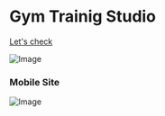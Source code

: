 <h1>Gym Trainig Studio</h1>

<a href="https://gym-trainig-studio.vercel.app/">Let's check </a>


![Image](https://github.com/user-attachments/assets/46c11a7b-4fcf-4047-be5a-6da9c13761b4)

<h3>Mobile Site</h3>

![Image](https://github.com/user-attachments/assets/661a2e10-f084-45d5-82bf-cff9097a41d0)
